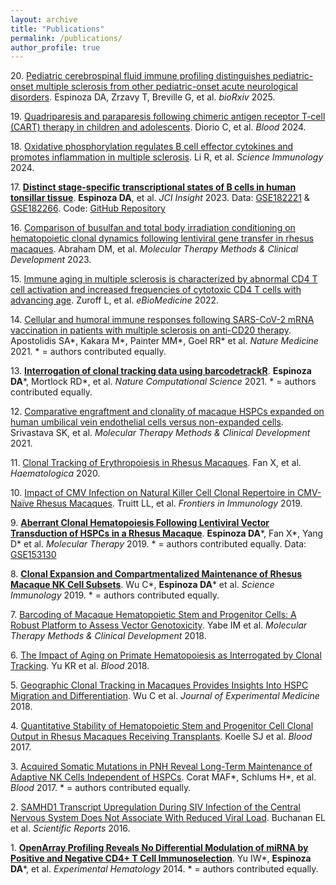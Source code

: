 ```yaml
---
layout: archive
title: "Publications"
permalink: /publications/
author_profile: true
---
```

20\. [Pediatric cerebrospinal fluid immune profiling distinguishes pediatric-onset multiple sclerosis from other pediatric-onset acute neurological disorders](https://doi.org/10.1101/2025.02.27.637541). Espinoza DA, Zrzavy T, Breville G, et al. _bioRxiv_ 2025.

19\. [Quadriparesis and paraparesis following chimeric antigen receptor T-cell (CART) therapy in children and adolescents](https://doi.org/10.1182/blood.2024023933). Diorio C, et al. _Blood_ 2024.

18\. [Oxidative phosphorylation regulates B cell effector cytokines and promotes inflammation in multiple sclerosis](https://doi.org/10.1126/sciimmunol.adk0865). Li R, et al. _Science Immunology_ 2024.

17\. [**Distinct stage-specific transcriptional states of B cells in human tonsillar tissue**](https://doi.org/10.1172/jci.insight.155199). **Espinoza DA**, et al. _JCI Insight_ 2023. Data: [GSE182221](https://www.ncbi.nlm.nih.gov/geo/query/acc.cgi?acc=GSE182221) & [GSE182266](https://www.ncbi.nlm.nih.gov/geo/query/acc.cgi?acc=GSE182266). Code: [GitHub Repository](https://github.com/diegoalexespi/espinozada-tonsil-paper-2021)

16\. [Comparison of busulfan and total body irradiation conditioning on hematopoietic clonal dynamics following lentiviral gene transfer in rhesus macaques](https://doi.org/10.1182/blood.2024023933). Abraham DM, et al. _Molecular Therapy Methods & Clinical Development_ 2023.

15\. [Immune aging in multiple sclerosis is characterized by abnormal CD4 T cell activation and increased frequencies of cytotoxic CD4 T cells with advancing age](https://doi.org/10.1016/j.ebiom.2022.104179). Zuroff L, et al. _eBioMedicine_ 2022.

14\. [Cellular and humoral immune responses following SARS-CoV-2 mRNA vaccination in patients with multiple sclerosis on anti-CD20 therapy](https://doi.org/10.1038/s41591-021-01507-2). Apostolidis SA\*, Kakara M\*, Painter MM\*, Goel RR\* et al. _Nature Medicine_ 2021. \* = authors contributed equally.

13\. [**Interrogation of clonal tracking data using barcodetrackR**](https://doi.org/10.1038/s43588-021-00057-4). **Espinoza DA**\*, Mortlock RD\*, et al. _Nature Computational Science_ 2021. \* = authors contributed equally.

12\. [Comparative engraftment and clonality of macaque HSPCs expanded on human umbilical vein endothelial cells versus non-expanded cells](https://doi.org/10.1016/j.omtm.2021.02.009). Srivastava SK, et al. _Molecular Therapy Methods & Clinical Development_ 2021.

11\. [Clonal Tracking of Erythropoiesis in Rhesus Macaques](https://doi.org/10.3324/haematol.2019.231811). Fan X, et al. _Haematologica_ 2020.

10\. [Impact of CMV Infection on Natural Killer Cell Clonal Repertoire in CMV-Naïve Rhesus Macaques](https://doi.org/10.3389/fimmu.2019.02381). Truitt LL, et al. _Frontiers in Immunology_ 2019.

9\. [**Aberrant Clonal Hematopoiesis Following Lentiviral Vector Transduction of HSPCs in a Rhesus Macaque**](https://doi.org/10.1016/j.ymthe.2019.04.003). **Espinoza DA**\*, Fan X\*, Yang D\* et al. _Molecular Therapy_ 2019. \* = authors contributed equally. Data: [GSE153130](https://www.ncbi.nlm.nih.gov/geo/query/acc.cgi?acc=GSE153130)

8\. [**Clonal Expansion and Compartmentalized Maintenance of Rhesus Macaque NK Cell Subsets**](https://doi.org/10.1126/sciimmunol.aat9781). Wu C\*, **Espinoza DA**\* et al. _Science Immunology_ 2019. \* = authors contributed equally.

7\. [Barcoding of Macaque Hematopoietic Stem and Progenitor Cells: A Robust Platform to Assess Vector Genotoxicity](https://doi.org/10.1016/j.omtm.2018.10.009). Yabe IM et al. _Molecular Therapy Methods & Clinical Development_ 2018.

6\. [The Impact of Aging on Primate Hematopoiesis as Interrogated by Clonal Tracking](https://doi.org/10.1182/blood-2017-08-802033). Yu KR et al. _Blood_ 2018.

5\. [Geographic Clonal Tracking in Macaques Provides Insights Into HSPC Migration and Differentiation](https://doi.org/10.1084/jem.20171341). Wu C et al. _Journal of Experimental Medicine_ 2018.

4\. [Quantitative Stability of Hematopoietic Stem and Progenitor Cell Clonal Output in Rhesus Macaques Receiving Transplants](https://doi.org/10.1182/blood-2016-07-728691). Koelle SJ et al. _Blood_ 2017.

3\. [Acquired Somatic Mutations in PNH Reveal Long-Term Maintenance of Adaptive NK Cells Independent of HSPCs](https://doi.org/10.1182/blood-2016-08-734285). Corat MAF\*, Schlums H\*, et al. _Blood_ 2017. \* = authors contributed equally.

2\. [SAMHD1 Transcript Upregulation During SIV Infection of the Central Nervous System Does Not Associate With Reduced Viral Load](https://doi.org/10.1038/srep22629). Buchanan EL et al. _Scientific Reports_ 2016.

1\. [**OpenArray Profiling Reveals No Differential Modulation of miRNA by Positive and Negative CD4+ T Cell Immunoselection**](https://doi.org/10.1016/j.exphem.2013.09.011). Yu IW\*, **Espinoza DA**\*, et al. _Experimental Hematology_ 2014. \* = authors contributed equally.

